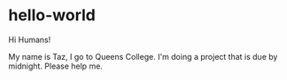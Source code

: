 # hello-world

Hi Humans!

My name is Taz, I go to Queens College. 
I'm doing a project that is due by midnight. 
Please help me. 
